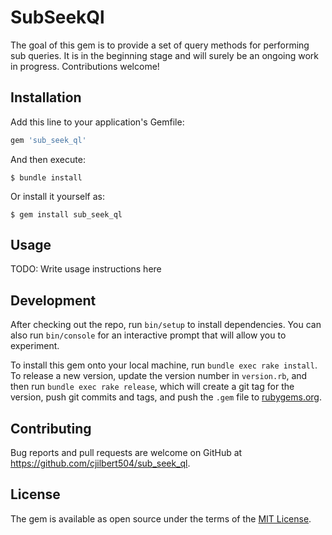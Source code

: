 # SubSeekQl

The goal of this gem is to provide a set of query methods for performing sub queries. It is in the beginning stage and will surely be an ongoing work in progress. Contributions welcome!

## Installation

Add this line to your application's Gemfile:

```ruby
gem 'sub_seek_ql'
```

And then execute:

    $ bundle install

Or install it yourself as:

    $ gem install sub_seek_ql

## Usage

TODO: Write usage instructions here

## Development

After checking out the repo, run `bin/setup` to install dependencies. You can also run `bin/console` for an interactive prompt that will allow you to experiment.

To install this gem onto your local machine, run `bundle exec rake install`. To release a new version, update the version number in `version.rb`, and then run `bundle exec rake release`, which will create a git tag for the version, push git commits and tags, and push the `.gem` file to [rubygems.org](https://rubygems.org).

## Contributing

Bug reports and pull requests are welcome on GitHub at https://github.com/cjilbert504/sub_seek_ql.


## License

The gem is available as open source under the terms of the [MIT License](https://opensource.org/licenses/MIT).

